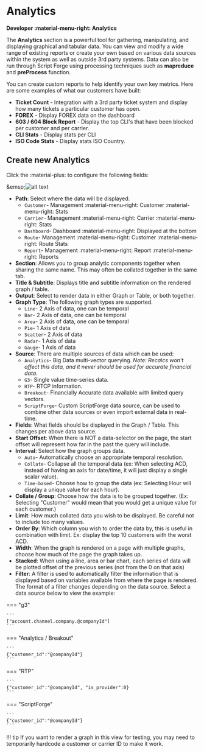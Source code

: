 # Analytics
**Developer :material-menu-right: Analytics**

The **Analytics** section is a powerful tool for gathering, manipulating, and displaying graphical and tabular data. You can view and modify a wide range of existing reports or create your own based on various data sources within the system as well as outside 3rd party systems. Data can also be run through Script Forge using processing techniques such as **mapreduce** and **preProcess** function. 

You can create custom reports to help identify your own key metrics. Here are some examples of what our customers have built:

* **Ticket Count** - Integration with a 3rd party ticket system and display how many tickets a particular customer has open.
* **FOREX** - Display FOREX data on the dashboard
* **603 / 604 Block Report** - Display the top CLI's that have been blocked per customer and per carrier.
* **CLI Stats** - Display stats per CLI
* **ISO Code Stats** - Display stats ISO Country.

## Create new Analytics
Click the :material-plus: to configure the following fields:

\&emsp;![alt text][analytics]

+ **Path**: Select where the data will be displayed.
    + `Customer`- Management :material-menu-right: Customer :material-menu-right: Stats
    + `Carrier`- Management :material-menu-right: Carrier :material-menu-right: Stats
    + `Dashboard`- Dashboard :material-menu-right: Displayed at the bottom
    + `Route`- Management :material-menu-right: Customer :material-menu-right: Route Stats
    + `Report`- Management :material-menu-right: Report :material-menu-right: Reports
+ **Section**: Allows you to group analytic components together when sharing the same name. This may often be collated together in the same tab.
+ **Title & Subtitle**: Displays title and subtitle information on the rendered graph / table.
+ **Output**: Select to render data in either Graph or Table, or both together.
+ **Graph Type**: The following graph types are supported.
    + `Line`- 2 Axis of data, one can be temporal
    + `Bar`- 2 Axis of data, one can be temporal
    + `Area`- 2 Axis of data, one can be temporal
    + `Pie`- 1 Axis of data
    + `Scatter`- 2 Axis of data
    + `Radar`- 1 Axis of data
    + `Gauge`- 1 Axis of data
+ **Source**: There are multiple sources of data which can be used:
    + `Analytics`- Big Data multi-vector querying. *Note: Recalcs won't affect this data, and it never should be used for accurate financial data.*
    + `G3`- Single value time-series data.
    + `RTP`- RTCP information.
    + `Breakout`- Financially Accurate data available with limited query vectors.
    + `ScriptForge`- Custom ScriptForge data source, can be used to combine other data sources or even import external data in real-time.
+ **Fields**: What fields should be displayed in the Graph / Table. This changes per above data source.
+ **Start Offset**: When there is NOT a data-selector on the page, the start offset will represent how far in the past the query will include.
+ **Interval**: Select how the graph groups data. 
    + `Auto`- Automatically choose an appropriate temporal resolution.
    + `Collate`- Collapse all the temporal data (ex: When selecting ACD, instead of having an axis for date/time, it will just display a single scalar value).
    + `Time-based`- Choose how to group the data (ex: Selecting Hour will display a unique value for each hour).
+ **Collate / Group**: Choose how the data is to be grouped together. (Ex: Selecting "Customer" would mean that you would get a unique value for each customer.)
+ **Limit**: How much collated data you wish to be displayed. Be careful not to include too many values.
+ **Order By**: Which column you wish to order the data by, this is useful in combination with limit. Ex: display the top 10 customers with the worst ACD.
+ **Width**: When the graph is rendered on a page with multiple graphs, choose how much of the page the graph takes up.
+ **Stacked**: When using a line, area or bar chart, each series of data will be plotted offset of the previous series (not from the 0 on that axis)
+ **Filter**: A filter is used to automatically filter the information that is displayed based on variables available from where the page is rendered. The format of a filter changes depending on the data source. Select a data source below to view the example:



=== "g3"

    ```
    ["account.channel.company.@companyId"]
    ```
	
=== "Analytics / Breakout"

    ```
	{"customer_id":"@companyId"}
    ```
	
=== "RTP"

    ```
	{"customer_id":"@companyId", "is_provider":0}
    ```

=== "ScriptForge"

    ```
	{"customer_id":"@companyId"}
    ```

!!! tip
	If you want to render a graph in this view for testing, you may need to temporarily hardcode a customer or carrier ID to make it work.


[analytics]: /developers/img/analytics.png "Analytics"
